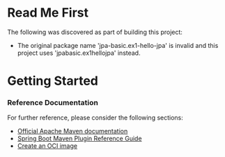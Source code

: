 # Read Me First
The following was discovered as part of building this project:

* The original package name 'jpa-basic.ex1-hello-jpa' is invalid and this project uses 'jpabasic.ex1hellojpa' instead.

# Getting Started

### Reference Documentation
For further reference, please consider the following sections:

* [Official Apache Maven documentation](https://maven.apache.org/guides/index.html)
* [Spring Boot Maven Plugin Reference Guide](https://docs.spring.io/spring-boot/docs/2.7.16/maven-plugin/reference/html/)
* [Create an OCI image](https://docs.spring.io/spring-boot/docs/2.7.16/maven-plugin/reference/html/#build-image)

